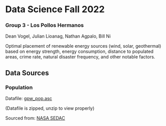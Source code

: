 # Data Science Fall 2022
### Group 3 - Los Pollos Hermanos
Dean Vogel, Julian Lioanag, Nathan Agpalo, Bill Ni

Optimal placement of renewable energy sources (wind, solar, geothermal) based on energy strength, energy consumption, distance to populated areas, crime rate, natural disaster frequency, and other notable factors.

## Data Sources
### Population
Datafile: [gpw_pop.asc](https://github.com/ITWSDataScience/Group3_Fall2022/blob/main/gpw_pop.asc.zip)

(Datafile is zipped, unzip to view properly)

Sourced from: [NASA SEDAC](https://sedac.ciesin.columbia.edu/data/set/gpw-v4-population-count-rev11)